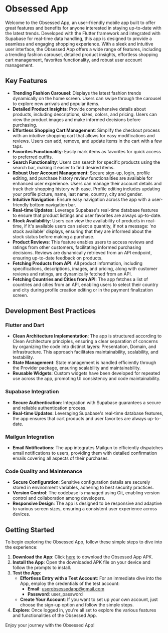 # Obsessed App

Welcome to the Obsessed App, an user-friendly mobile app built to offer great features and benefits for anyone interested in staying up-to-date with the latest trends. Developed with the Flutter framework and integrated with Supabase for real-time data handling, this app is designed to provide a seamless and engaging shopping experience. With a sleek and intuitive user interface, the Obsessed App offers a wide range of features, including a trending fashion carousel, detailed product insights, effortless shopping cart management, favorites functionality, and robust user account management.

## Key Features

- **Trending Fashion Carousel**: Displays the latest fashion trends dynamically on the home screen. Users can swipe through the carousel to explore new arrivals and popular items. 
- **Detailed Product Insights**: Provide comprehensive details about products, including descriptions, sizes, colors, and pricing. Users can view the product images and make informed decisions before purchasing.
- **Effortless Shopping Cart Management**: Simplify the checkout process with an intuitive shopping cart that allows for easy modifications and reviews. Users can add, remove, and update items in the cart with a few taps. 
- **Favorites Functionality**: Easily mark items as favorites for quick access to preferred outfits.
- **Search Functionality**: Users can search for specific products using the search bar, making it easier to find desired items.
- **Robust User Account Management**: Secure sign-up, login, profile editing, and purchase history review functionalities are available for enhanced user experience. Users can manage their account details and track their shopping history with ease. Profile editing includes updating your profile picture, name, last name, country, city and gender.
- **Intuitive Navigation**: Ensure easy navigation across the app with a user-friendly bottom navigation bar.
- **Real-time Updates**: Leverage Supabase's real-time database features to ensure that product listings and user favorites are always up-to-date.
- **Stock Availability**: Users can view the availability of products in real-time, if it's available users can select a quantity, if not a message: 'no stock available' displays, ensuring that they are informed about the stock status before making a purchase.
- **Product Reviews**: This feature enables users to access reviews and ratings from other customers, facilitating informed purchasing decisions. Reviews are dynamically retrieved from an API endpoint, ensuring up-to-date feedback on products.
- **Fetching Products from API**:  All product information, including specifications, descriptions, images, and pricing, along with customer reviews and ratings, are dynamically fetched from an API.
- **Fetching Countries and Cities from API**: The app fetches a list of countries and cities from an API, enabling users to select their country and city during profile creation editing or in the payment finalization screen. 

## Development Best Practices

### Flutter and Dart

- **Clean Architecture Implementation**: The app is structured according to Clean Architecture principles, ensuring a clear separation of concerns by organizing the code into distinct layers: Presentation, Domain, and infrastructure. This approach facilitates maintainability, scalability, and testability.
- **State Management**: State management is handled efficiently through the Provider package, ensuring scalability and maintainability.
- **Reusable Widgets**: Custom widgets have been developed for repeated use across the app, promoting UI consistency and code maintainability.

### Supabase Integration

- **Secure Authentication**: Integration with Supabase guarantees a secure and reliable authentication process.
- **Real-time Updates**: Leveraging Supabase's real-time database features, the app ensures that cart products and user favorites are always up-to-date.

### Mailgun Integration
- **Email Notifications**: The app integrates Mailgun to efficiently dispatches email notifications to users, providing them with detailed confirmation emails covering all aspects of their purchases.

### Code Quality and Maintenance

- **Secure Configuration**: Sensitive configuration details are securely stored in environment variables, adhering to best security practices.
- **Version Control**: The codebase is managed using Git, enabling version control and collaboration among developers.
- **Responsive Design**: The app is designed to be responsive and adaptive to various screen sizes, ensuring a consistent user experience across devices.

## Getting Started

To begin exploring the Obsessed App, follow these simple steps to dive into the experience:

1. **Download the App**: Click [here](https://drive.google.com/drive/folders/147oj2J3fwnoP8ulDRyOGYTQMIzkwxtMw?usp=sharing) to download the Obsessed App APK. 
2. **Install the App**: Open the downloaded APK file on your device and follow the prompts to install.
3. **Test the App**:
   - **Effortless Entry with a Test Account**: For an immediate dive into the App, employ the credentials of the test account:
     - **Email**: userobsessedapp@gmail.com
     - **Password**: user_password
   - **Create Your Account**: If you want to set up your own account, just choose the sign-up option and follow the simple steps.
4. **Explore**: Once logged in, you're all set to explore the various features and functionalities of the Obsessed App.

Enjoy your journey with the Obsessed App!
